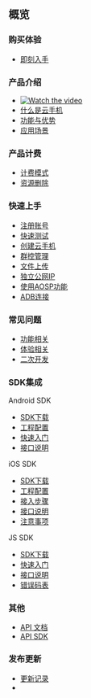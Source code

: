 ## 概览

### 购买体验
   * [即刻入手](https://console.ucloud.cn/uphone-retail/uphone/create)
   
### 产品介绍   <!-- 以下是参考的目录模版，旨在建议产品文档应该包含的内容模块。实际章节划分可根据实际内容进行调整 -->
   * [![Watch the video](https://www-s.ucloud.cn/2022/09/ffd82b902f06557d5258c83403ce8276_1664360926685.png)](https://www-s.ucloud.cn/2022/09/d26cc47c5ace7f1dfe6f33e57051e9cb_1664356059465.mp4)
   * [什么是云手机](/uphone/_whatUphone.md)
   * [功能与优势](/uphone/_function.md)
   * [应用场景](/uphone/_application.md)

### 产品计费
   * [计费模式](/uphone/price-uphone.md#计费模式)
   * [资源删除](/uphone/price.md#资源删除)
 
### 快速上手
  * [注册账号](/uphone/guide.md#注册账号)
  * [快速测试](/uphone/guide.md#快速测试)
  * [创建云手机](/uphone/guide.md#创建云手机)
  * [群控管理](/uphone/guide.md#群控管理)
  * [文件上传](/uphone/guide.md#文件上传)
  * [独立公网IP](/uphone/guide.md#独立公网IP)
  * [使用AOSP功能](/uphone/_sysapplication.md)
  * [ADB连接](/uphone/ADB.md#ADB连接)
 
### 常见问题
   * [功能相关](/uphone/FAQ.md#功能相关)
   * [体验相关](/uphone/FAQ.md#体验相关)
   * [二次开发](/uphone/FAQ.md#二次开发)

### SDK集成
Android SDK
  * [SDK下载](/uphone/sdk.md#SDK下载)
  * [工程配置](/uphone/sdk.md#工程配置)
  * [快速入门](/uphone/sdk.md#快速入门)
  * [接口说明](/uphone/sdk.md#接口说明)
  
iOS SDK
  * [SDK下载](/uphone/ios_sdk.md#SDK下载)
  * [工程配置](/uphone/ios_sdk.md#工程配置)
  * [接入步骤](/uphone/ios_sdk.md#接入步骤)
  * [接口说明](/uphone/ios_sdk.md#接口说明)
  * [注意事项](/uphone/ios_sdk.md#注意事项)
 
JS SDK 
  * [SDK下载](/uphone/js-sdk.md#SDK下载)
  * [快速入门](/uphone/js-sdk.md#快速入门)
  * [接口说明](/uphone/js-sdk.md#接口说明)
  * [错误码表](/uphone/js-sdk.md#常见错误码)
 

 ### 其他
  * [API 文档](https://cms-docs.ucloudadmin.com/api/uphone-api/README)
  * [API SDK](https://cms-docs.ucloudadmin.com/tools)
### 发布更新
  * [更新记录](/uphone/changelog.md)
  * 

